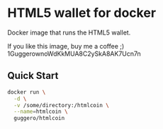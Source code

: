 HTML5 wallet for docker
===================

Docker image that runs the HTML5 wallet.

If you like this image, buy me a coffee ;) 1GuggerownoWdKkMUA8C2ySkA8AK7Ucn7n

Quick Start
-----------

```bash
docker run \
  -d \
  -v /some/directory:/htmlcoin \
  --name=htmlcoin \
  guggero/htmlcoin
```


